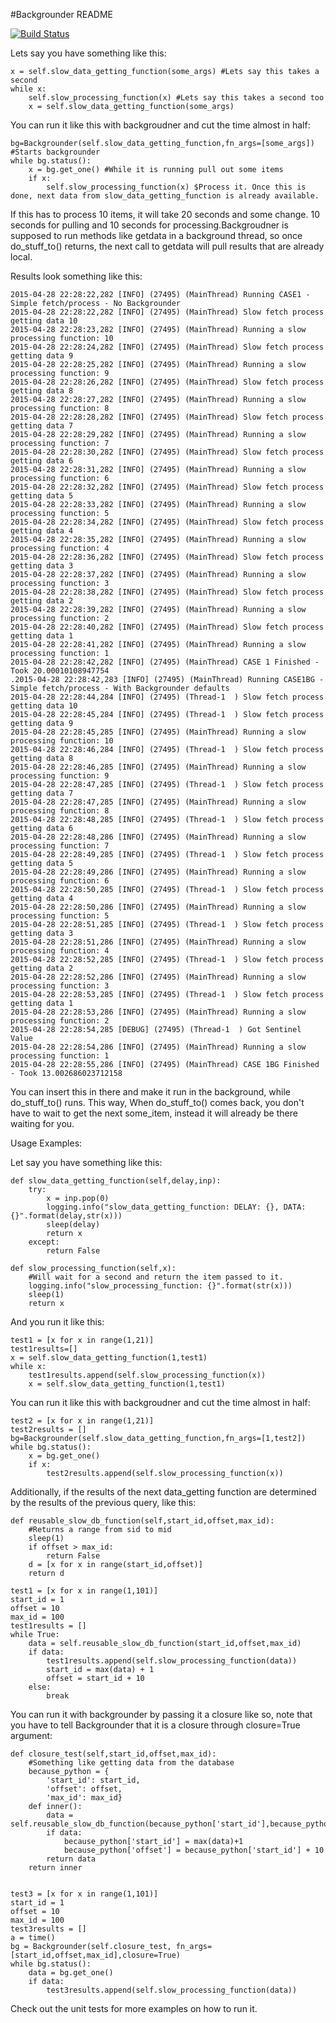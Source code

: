 #Backgrounder README

[![Build Status](https://travis-ci.org/nickvasilyev/Backgrounder.svg?branch=develop)](https://travis-ci.org/nickvasilyev/Backgrounder)

Lets say you have something like this: 

    x = self.slow_data_getting_function(some_args) #Lets say this takes a second
    while x:
        self.slow_processing_function(x) #Lets say this takes a second too
        x = self.slow_data_getting_function(some_args)

You can run it like this with backgroudner and cut the time almost in half:

    bg=Backgrounder(self.slow_data_getting_function,fn_args=[some_args]) #Starts backgrounder
    while bg.status(): 
        x = bg.get_one() #While it is running pull out some items
        if x:
            self.slow_processing_function(x) $Process it. Once this is done, next data from slow_data_getting_function is already available.
            
If this has to process 10 items, it will take 20 seconds and some change. 10 seconds for pulling and 10 seconds for processing.Backgroudner is supposed to run methods like getdata in a background thread, so once do_stuff_to() returns, the next call to getdata will pull results that are already local.

Results look something like this:

    2015-04-28 22:28:22,282 [INFO] (27495) (MainThread) Running CASE1 - Simple fetch/process - No Backgrounder
    2015-04-28 22:28:22,282 [INFO] (27495) (MainThread) Slow fetch process getting data 10
    2015-04-28 22:28:23,282 [INFO] (27495) (MainThread) Running a slow processing function: 10
    2015-04-28 22:28:24,282 [INFO] (27495) (MainThread) Slow fetch process getting data 9
    2015-04-28 22:28:25,282 [INFO] (27495) (MainThread) Running a slow processing function: 9
    2015-04-28 22:28:26,282 [INFO] (27495) (MainThread) Slow fetch process getting data 8
    2015-04-28 22:28:27,282 [INFO] (27495) (MainThread) Running a slow processing function: 8
    2015-04-28 22:28:28,282 [INFO] (27495) (MainThread) Slow fetch process getting data 7
    2015-04-28 22:28:29,282 [INFO] (27495) (MainThread) Running a slow processing function: 7
    2015-04-28 22:28:30,282 [INFO] (27495) (MainThread) Slow fetch process getting data 6
    2015-04-28 22:28:31,282 [INFO] (27495) (MainThread) Running a slow processing function: 6
    2015-04-28 22:28:32,282 [INFO] (27495) (MainThread) Slow fetch process getting data 5
    2015-04-28 22:28:33,282 [INFO] (27495) (MainThread) Running a slow processing function: 5
    2015-04-28 22:28:34,282 [INFO] (27495) (MainThread) Slow fetch process getting data 4
    2015-04-28 22:28:35,282 [INFO] (27495) (MainThread) Running a slow processing function: 4
    2015-04-28 22:28:36,282 [INFO] (27495) (MainThread) Slow fetch process getting data 3
    2015-04-28 22:28:37,282 [INFO] (27495) (MainThread) Running a slow processing function: 3
    2015-04-28 22:28:38,282 [INFO] (27495) (MainThread) Slow fetch process getting data 2
    2015-04-28 22:28:39,282 [INFO] (27495) (MainThread) Running a slow processing function: 2
    2015-04-28 22:28:40,282 [INFO] (27495) (MainThread) Slow fetch process getting data 1
    2015-04-28 22:28:41,282 [INFO] (27495) (MainThread) Running a slow processing function: 1
    2015-04-28 22:28:42,282 [INFO] (27495) (MainThread) CASE 1 Finished - Took 20.00010108947754
    .2015-04-28 22:28:42,283 [INFO] (27495) (MainThread) Running CASE1BG - Simple fetch/process - With Backgrounder defaults
    2015-04-28 22:28:44,284 [INFO] (27495) (Thread-1  ) Slow fetch process getting data 10
    2015-04-28 22:28:45,284 [INFO] (27495) (Thread-1  ) Slow fetch process getting data 9
    2015-04-28 22:28:45,285 [INFO] (27495) (MainThread) Running a slow processing function: 10
    2015-04-28 22:28:46,284 [INFO] (27495) (Thread-1  ) Slow fetch process getting data 8
    2015-04-28 22:28:46,285 [INFO] (27495) (MainThread) Running a slow processing function: 9
    2015-04-28 22:28:47,285 [INFO] (27495) (Thread-1  ) Slow fetch process getting data 7
    2015-04-28 22:28:47,285 [INFO] (27495) (MainThread) Running a slow processing function: 8
    2015-04-28 22:28:48,285 [INFO] (27495) (Thread-1  ) Slow fetch process getting data 6
    2015-04-28 22:28:48,286 [INFO] (27495) (MainThread) Running a slow processing function: 7
    2015-04-28 22:28:49,285 [INFO] (27495) (Thread-1  ) Slow fetch process getting data 5
    2015-04-28 22:28:49,286 [INFO] (27495) (MainThread) Running a slow processing function: 6
    2015-04-28 22:28:50,285 [INFO] (27495) (Thread-1  ) Slow fetch process getting data 4
    2015-04-28 22:28:50,286 [INFO] (27495) (MainThread) Running a slow processing function: 5
    2015-04-28 22:28:51,285 [INFO] (27495) (Thread-1  ) Slow fetch process getting data 3
    2015-04-28 22:28:51,286 [INFO] (27495) (MainThread) Running a slow processing function: 4
    2015-04-28 22:28:52,285 [INFO] (27495) (Thread-1  ) Slow fetch process getting data 2
    2015-04-28 22:28:52,286 [INFO] (27495) (MainThread) Running a slow processing function: 3
    2015-04-28 22:28:53,285 [INFO] (27495) (Thread-1  ) Slow fetch process getting data 1
    2015-04-28 22:28:53,286 [INFO] (27495) (MainThread) Running a slow processing function: 2
    2015-04-28 22:28:54,285 [DEBUG] (27495) (Thread-1  ) Got Sentinel Value
    2015-04-28 22:28:54,286 [INFO] (27495) (MainThread) Running a slow processing function: 1
    2015-04-28 22:28:55,286 [INFO] (27495) (MainThread) CASE 1BG Finished - Took 13.002686023712158


You can insert this in there and make it run in the background, while do_stuff_to() runs. This way, When do_stuff_to() comes back, you don't have to wait to get the next some_item, instead it will already be there waiting for you.

Usage Examples:

Let say you have something like this:

    def slow_data_getting_function(self,delay,inp):
        try:
            x = inp.pop(0)
            logging.info("slow_data_getting_function: DELAY: {}, DATA: {}".format(delay,str(x)))
            sleep(delay)
            return x
        except:
            return False

    def slow_processing_function(self,x):
        #Will wait for a second and return the item passed to it. 
        logging.info("slow_processing_function: {}".format(str(x)))
        sleep(1)
        return x
        
And you run it like this:

    test1 = [x for x in range(1,21)] 
    test1results=[]
    x = self.slow_data_getting_function(1,test1)
    while x:
        test1results.append(self.slow_processing_function(x))
        x = self.slow_data_getting_function(1,test1)

You can run it like this with backgroudner and cut the time almost in half:

    test2 = [x for x in range(1,21)]
    test2results = []
    bg=Backgrounder(self.slow_data_getting_function,fn_args=[1,test2])
    while bg.status():
        x = bg.get_one()
        if x:
            test2results.append(self.slow_processing_function(x))
            

Additionally, if the results of the next data_getting function are determined by the results of the previous query, like this:

    def reusable_slow_db_function(self,start_id,offset,max_id):
        #Returns a range from sid to mid
        sleep(1)
        if offset > max_id:
            return False
        d = [x for x in range(start_id,offset)]
        return d

    test1 = [x for x in range(1,101)] 
    start_id = 1
    offset = 10
    max_id = 100
    test1results = []
    while True:
        data = self.reusable_slow_db_function(start_id,offset,max_id)
        if data:
            test1results.append(self.slow_processing_function(data))
            start_id = max(data) + 1
            offset = start_id + 10
        else:
            break
    
You can run it with backgrounder by passing it a closure like so, note that you have to tell Backgrounder that it is a closure through closure=True argument:
  
    def closure_test(self,start_id,offset,max_id):
        #Something like getting data from the database
        because_python = {
            'start_id': start_id,
            'offset': offset,
            'max_id': max_id}
        def inner():
            data = self.reusable_slow_db_function(because_python['start_id'],because_python['offset'],because_python['max_id'])
            if data:
                because_python['start_id'] = max(data)+1
                because_python['offset'] = because_python['start_id'] + 10
            return data
        return inner
        
        
    test3 = [x for x in range(1,101)] 
    start_id = 1
    offset = 10
    max_id = 100
    test3results = []
    a = time()
    bg = Backgrounder(self.closure_test, fn_args=[start_id,offset,max_id],closure=True)
    while bg.status():
        data = bg.get_one()
        if data:
            test3results.append(self.slow_processing_function(data))
            
Check out the unit tests for more examples on how to run it. 
